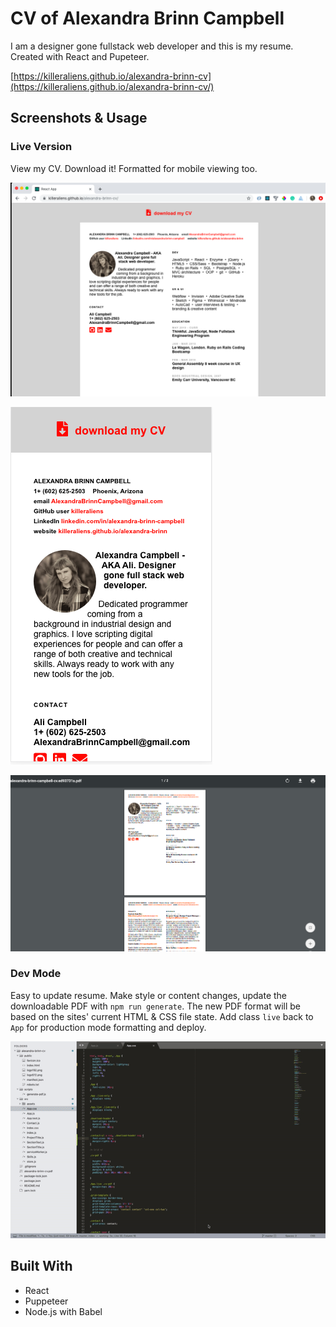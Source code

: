 # CV of Alexandra Brinn Campbell

I am a designer gone fullstack web developer and this is my resume.
Created with React and Pupeteer.

[https://killeraliens.github.io/alexandra-brinn-cv](https://killeraliens.github.io/alexandra-brinn-cv/)

## Screenshots & Usage

### Live Version
View my CV. Download it! Formatted for mobile viewing too.

![My live resume desktop format screenshot](/src/assets/cv-desktop.png)

![My live resume mobile format screenshot](/src/assets/cv-mobile.png)

![My live resume pdf format screenshot](/src/assets/cv-pdf.png)

### Dev Mode
Easy to update resume. Make style or content changes, update the downloadable PDF with `npm run generate`. The new PDF format will be based on the sites' current HTML & CSS file state. Add class `live` back to `App` for production mode formatting and deploy.

![How to update the PDF dev mode, animated gif](/src/assets/cv-pdf-generate.gif)


## Built With

* React
* Puppeteer
* Node.js with Babel
